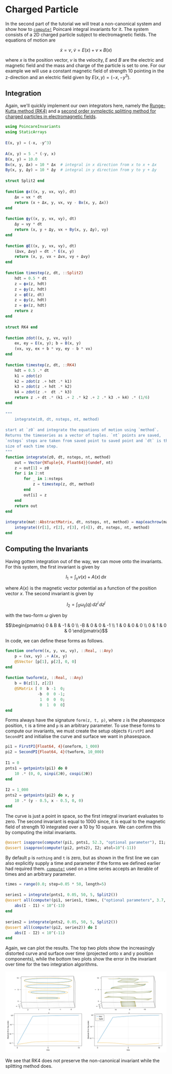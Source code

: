 # Charged Particle

In the second part of the tutorial we will treat a non-canonical system and show how to [`compute!`](@ref) Poincaré integral invariants for it.
The system consists of a 2D charged particle subject to electromagnetic fields.
The equations of motion are

```math
\dot{x} = v,\; \dot{v} = E(x) + v × B(x)
```

where $x$ is the position vector, $v$ is the velocity, $E$ and $B$ are the electric and magnetic field and the mass and charge of the particle is set to one. For our example we will use a constant magnetic field of strength $10$ pointing in the z-direction and an electric field given by $E(x, y) = (-x, -y^3)$.

## Integration

Again, we'll quickly implement our own integrators here, namely the [Runge-Kutta method (RK4)](https://en.wikipedia.org/wiki/Runge–Kutta_methods#The_Runge–Kutta_method) and a [second order symplectic splitting method for charged particles in electromagnetic fields](https://doi.org/10.1016/j.physleta.2016.12.031).

```julia
using PoincareInvariants
using StaticArrays

E(x, y) = (-x, -y^3)

A(x, y) = 5 .* (-y, x)
B(x, y) = 10.0
Bx(x, y, Δx) = 10 * Δx  # integral in x direction from x to x + Δx
By(x, y, Δy) = 10 * Δy  # integral in y direction from y to y + Δy

struct Split2 end

function ϕx((x, y, vx, vy), dt)
    Δx = vx * dt
    return (x + Δx, y, vx, vy - Bx(x, y, Δx))
end

function ϕy((x, y, vx, vy), dt)
    Δy = vy * dt
    return (x, y + Δy, vx + By(x, y, Δy), vy)
end

function ϕE((x, y, vx, vy), dt)
    (Δvx, Δvy) = dt .* E(x, y)
    return (x, y, vx + Δvx, vy + Δvy)
end

function timestep(z, dt, ::Split2)
    hdt = 0.5 * dt
    z = ϕx(z, hdt)
    z = ϕy(z, hdt)
    z = ϕE(z, dt)
    z = ϕy(z, hdt)
    z = ϕx(z, hdt)
    return z
end

struct RK4 end

function zdot((x, y, vx, vy))
    ex, ey = E(x, y); b = B(x, y)
    (vx, vy, ex + b * vy, ey - b * vx)
end

function timestep(z, dt, ::RK4)
    hdt = 0.5 .* dt
    k1 = zdot(z)
    k2 = zdot(z .+ hdt .* k1)
    k3 = zdot(z .+ hdt .* k2)
    k4 = zdot(z .+  dt .* k3)
    return z .+ dt .* (k1 .+ 2 .* k2 .+ 2 .* k3 .+ k4) .* (1/6)
end

"""
    integrate(z0, dt, nsteps, nt, method)

start at `z0` and integrate the equations of motion using `method`.
Returns the timeseries as a vector of tuples. `nt` points are saved,
`nsteps` steps are taken from saved point to saved point and `dt` is the
size of each time step.
"""
function integrate(z0, dt, nsteps, nt, method)
    out = Vector{NTuple{4, Float64}}(undef, nt)
    z = out[1] = z0
    for i in 2:nt
        for _ in 1:nsteps
            z = timestep(z, dt, method)
        end
        out[i] = z
    end
    return out
end

integrate(mat::AbstractMatrix, dt, nsteps, nt, method) = map(eachrow(mat)) do r
    integrate((r[1], r[2], r[3], r[4]), dt, nsteps, nt, method)
end
```

## Computing the Invariants

Having gotten integration out of the way, we can move onto the invariants. For this system, the first invariant is given by

```math
I_{1} = \int_{\gamma} v(x) + A(x) \, dx
```

where $A(x)$ is the magnetic vector potential as a function of the position vector $x$. The second invariant is given by

```math
I_{2} = \int_{S} \omega_{ij} (q) \, dz^{i} \, dz^{j}
```

with the two-form $\omega$ given by

```math
\begin{pmatrix}
 0 & B & -1 &  0 \\
-B & 0 &  0 & -1 \\
 1 & 0 &  0 &  0 \\
 0 & 1 &  0 &  0
\end{pmatrix}
```

In code, we can define these forms as follows.

```julia
function oneform((x, y, vx, vy), ::Real, ::Any)
    p = (vx, vy) .+ A(x, y)
    @SVector [p[1], p[2], 0, 0]
end

function twoform(z, ::Real, ::Any)
    b = B(z[1], z[2])
    @SMatrix [ 0  b -1  0;
              -b  0  0 -1;
               1  0  0  0;
               0  1  0  0]
end
```

Forms always have the signature `form(z, t, p)`, where `z` is the phasespace position, `t` is a time and `p` is an arbitrary parameter.
To use these forms to compute our invariants, we must create the setup objects `FirstPI` and `SecondPI` and initialise the curve and surface we want in phasespace.

```julia
pi1 = FirstPI{Float64, 4}(oneform, 1_000)
pi2 = SecondPI{Float64, 4}(twoform, 10_000)

I1 = 0
pnts1 = getpoints(pi1) do θ
    10 .* (0, 0, sinpi(2θ), cospi(2θ))
end

I2 = 1_000
pnts2 = getpoints(pi2) do x, y
    10 .* (y - 0.5, x - 0.5, 0, 0)
end
```

The curve is just a point in space, so the first integral invariant evaluates to zero.
The second invariant is equal to $1000$ since, it is equal to the magnetic field of strength $10$ integrated over a $10$ by $10$ square.
We can confirm this by computing the inital invariants.

```julia
@assert isapprox(compute!(pi1, pnts1, 52.3, "optional parameter"), I1; atol=10^(-15))
@assert isapprox(compute!(pi2, pnts2), I2; atol=10^(-11))
```

By default `p` is `nothing` and `t` is zero, but as shown in the first line we can also explicitly supply a time and parameter if the forms we defined earlier had required them. [`compute!`](@ref) used on a time series accepts an iterable of times and an arbitrary parameter.

```julia
times = range(0.0; step=0.05 * 50, length=5)

series1 = integrate(pnts1, 0.05, 50, 5, Split2())
@assert all(compute!(pi1, series1, times, ("optional parameters", 3.7, 42))) do I
    abs(I - I1) < 10^(-13)
end

series2 = integrate(pnts2, 0.05, 50, 5, Split2())
@assert all(compute!(pi2, series2)) do I
    abs(I - I2) < 10^(-11)
end
```

Again, we can plot the results. The top two plots show the increasingly distorted curve and surface over time (projected onto x and y position components), while the bottom two plots show the error in the invariant over time for the two integration algorithms.

![](particle.png)

We see that RK4 does not preserve the non-canonical invariant while the splitting method does.

